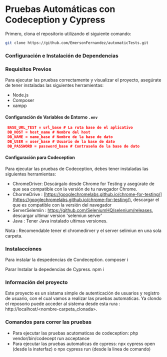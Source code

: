 # Pruebas Automáticas con Codeception y Cypress

Primero, clona el repositorio utilizando el siguiente comando:

```bash
git clone https://github.com/EmersonFernandez/automaticTests.git
````
### Configuración e Instalación de Dependencias

### Requisitos Previos
Para ejecutar las pruebas correctamente y visualizar el proyecto, asegúrate de tener instaladas las siguientes herramientas:
- Node.js
- Composer
- xampp

#### Configuración de Variables de Entorno `.env `
 ```json
  BASE_URL_TEST = url_base # La ruta base de el aplicativo
  DB_HOST = host_name # Nombre del host 
  DB_NAME = name_base # Nombre de la base de dato
  DB_USER = user_base # Usuario de la base de dato
  DB_PASSWORD = password_base # Contraseña de la base de dato
````

#### Configuración para Codeception
Para ejecutar las pruebas de Codeception, debes tener instaladas las siguientes herramientas:
 - ChromeDriver: Descárgalo desde Chrome for Testing y asegúrate de que sea compatible con la versión de tu navegador Chrome.
 - ChormeDrive : [https://googlechromelabs.github.io/chrome-for-testing/](https://googlechromelabs.github.io/chrome-for-testing/), descargar el que es compatible con la versión del navegador
 - ServerSelemiin : https://github.com/SeleniumHQ/selenium/releases, descargar ultimar version 'selemiun server'
 - Java : Tener Java instalado ultimas versiones.
   
Nota : Recomendable tener el chromedirver y el server selimiun en una sola carpeta.

### Instalaccíones
Para instalar la despedencias de Condeception.
composer i

Parar Instalar la depedencias de Cypress.
npm i

### Información del proyecto
Este proyecto es un sistama simple de autenticación de usuarios y registro de usuario, con el cual vamos a realizar las pruebas automaticas.
Ya clondo el reposorio puede acceder al sistema desde esta rura : http://localhost/<nombre-carpeta_clonada>.

### Comandos para correr las pruebas
- Para ejecutar las pruebas acutomaticas de codeception: php vendor/bin/codecept run acceptance
- Para ejecutar las pruebas automaticas de cypress: npx cypress open (desde la insterfaz) o npx cypress run (desde la linea de comando)
